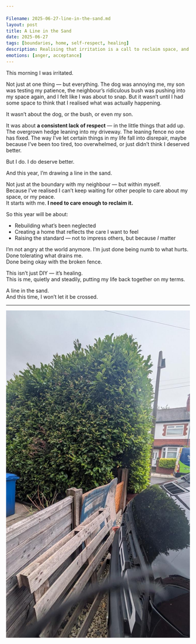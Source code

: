 ```yaml
---

Filename: 2025-06-27-line-in-the-sand.md
layout: post
title: A Line in the Sand
date: 2025-06-27
tags: [boundaries, home, self-respect, healing]
description: Realising that irritation is a call to reclaim space, and this year is about raising the standard — inside and out.
emotions: [anger, acceptance]
---
```


This morning I was irritated.

Not just at one thing — but everything. The dog was annoying me, my son was testing my patience, the neighbour’s ridiculous bush was pushing into my space again, and I felt like I was about to snap. But it wasn’t until I had some space to think that I realised what was actually happening.

It wasn’t about the dog, or the bush, or even my son.

It was about **a consistent lack of respect** — in the little things that add up. The overgrown hedge leaning into my driveway. The leaning fence no one has fixed. The way I’ve let certain things in my life fall into disrepair, maybe because I’ve been too tired, too overwhelmed, or just didn’t think I deserved better.

But I do. I do deserve better.

And this year, I’m drawing a line in the sand.

Not just at the boundary with my neighbour — but within myself.  
Because I’ve realised I can’t keep waiting for other people to care about my space, or my peace.  
It starts with me. **I need to care enough to reclaim it.**

So this year will be about:
- Rebuilding what’s been neglected
- Creating a home that reflects the care I want to feel
- Raising the standard — not to impress others, but because *I* matter

I’m not angry at the world anymore. I’m just done being numb to what hurts.  
Done tolerating what drains me.  
Done being okay with the broken fence.

This isn’t just DIY — it’s healing.  
This is me, quietly and steadily, putting my life back together on my terms.

A line in the sand.  
And this time, I won’t let it be crossed.


---

<picture>
  <source srcset="/assets/images/neighbours-hedge.jpg" type="image/jpeg">
  <img src="/assets/images/neighbours-hedge.jpg" alt="A tall hedge overgrowing into a driveway area with wooden pallets and a black vehicle" style="max-width: 100%; height: auto;" loading="lazy">
</picture>
